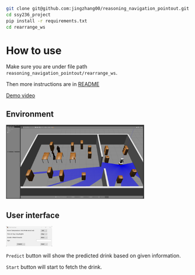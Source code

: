 ```bash
git clone git@github.com:jingzhang00/reasoning_navigation_pointout.git
cd ssy236_project
pip install -r requirements.txt
cd rearrange_ws
```

# How to use
Make sure you are under file path `reasoning_navigation_pointout/rearrange_ws`.

Then more instructions are in [README](rearrange_ws/src/rearrange/README.md)

[Demo video](/demo/demo.mp4)

## Environment
<img src="demo/environment.png" height="75%" width="75%">

## User interface
<img src="demo/interface.png" height="25%" width="25%">

`Predict` button will show the predicted drink based on given information.

`Start` button will start to fetch the drink.